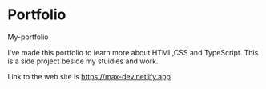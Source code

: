 # Portfolio
My-portfolio

I've made this portfolio to learn more about HTML,CSS and TypeScript.
This is a side project beside my stuidies and work.

Link to the web site is https://max-dev.netlify.app
